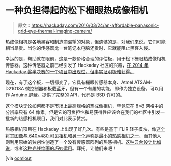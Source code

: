 # 一种负担得起的松下栅眼热成像相机

> 原文：<https://hackaday.com/2016/03/24/an-affordable-panasonic-grid-eye-thermal-imaging-camera/>

热成像相机是各地黑客和制造商渴望的对象，但遗憾的是，对我们来说，它们可能相当昂贵。当你的传感器比一台笔记本电脑还贵时，它就能阻止黑客入侵。

幸运的是，帮助就在眼前，这是一款价格合理的评估板，用于松下栅眼热成像相机传感器。这种传感器之前已经引发了 Hackaday 社区的兴趣，[在 2014 年 Hackaday 奖半决赛的一个项目中出现过，但事实证明极难获得。](https://hackaday.io/project/1389-grid-eye-ble-capable-thermal-camera)

现在，有了这个板，一切都变了。它具有栅眼传感器本身、Atmel ATSAM-D21G18A 微控制器和板载蓝牙，但有一个有趣的功能，即作为独立设备，可以用作 Arduino 屏蔽。提供了完整的 API，代码是 BSD 许可的。

这个模块无论如何都不是市场上最高规格的热成像相机，毕竟它在 8×8 网格中的分辨率只有 64 像素。但是它的可负担性和易获得性应该会在我们的社区中引发一批新的热感相机项目，我们对此表示赞赏。

热感相机项目在 Hackaday 上出现了好几次。有些是基于 FLIR 轻子模块，像[这个将其图像与 640×480 可见相机](http://hackaday.com/2015/12/25/build-your-own-thermal-camera/)和[另一个声称是最小的热感相机之一](http://hackaday.com/2014/09/07/building-the-worlds-smallest-thermal-camera/)，而其他人则利用原始的独创性创造了一个没有传感器阵列的热感相机。[这种云台设计比如说](http://hackaday.com/2013/12/01/diy-thermal-imaging-camera/)，或者[这种光线绘画的巧妙运用](http://hackaday.com/2013/01/03/an-absurdly-clever-thermal-imaging-camera/)。拜托，让他们来吧！

[via [oomlout](http://oomlout.co.uk/blogs/news/93270529-panasonics-affordable-grid-eye-arduino-thermal-camera-board)